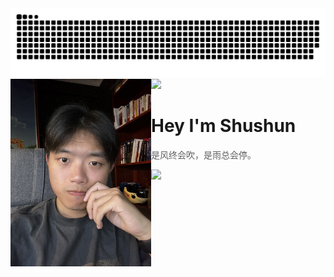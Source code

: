 <img  src="https://github.com/1999AZZAR/1999AZZAR/blob/main/resources/img/grid-snake.svg" alt="snake" />
<img src="https://i.imgur.com/waxVImv.png"/>
<img src="https://github.com/GEKSS5289/GEKSS5289/blob/main/IMG_8471.HEIC.JPG.JPG" alt="logo" height="300" align="left" />

# Hey I'm Shushun

> 是风终会吹，是雨总会停。
<img  src="https://github-readme-stats.vercel.app/api?username=GEKSS5289&show_icons=true&theme=tokyonight"/>




